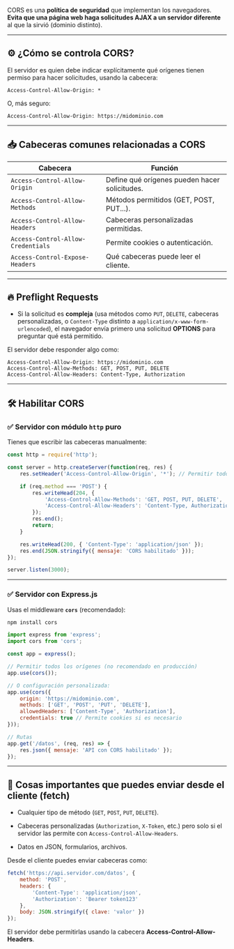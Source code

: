 CORS es una **política de seguridad** que implementan los navegadores. **Evita que una página web haga solicitudes AJAX a un servidor diferente** al que la sirvió (dominio distinto).

---

## ⚙️ ¿Cómo se controla CORS?

El servidor es quien debe indicar explícitamente qué orígenes tienen permiso para hacer solicitudes, usando la cabecera:

```http
Access-Control-Allow-Origin: *
```

O, más seguro:

```http
Access-Control-Allow-Origin: https://midominio.com
```

---

## 📥 Cabeceras comunes relacionadas a CORS

| Cabecera                           | Función                                       |
| ---------------------------------- | --------------------------------------------- |
| `Access-Control-Allow-Origin`      | Define qué orígenes pueden hacer solicitudes. |
| `Access-Control-Allow-Methods`     | Métodos permitidos (GET, POST, PUT...).       |
| `Access-Control-Allow-Headers`     | Cabeceras personalizadas permitidas.          |
| `Access-Control-Allow-Credentials` | Permite cookies o autenticación.              |
| `Access-Control-Expose-Headers`    | Qué cabeceras puede leer el cliente.          |

---

## 🔥 Preflight Requests

- Si la solicitud es **compleja** (usa métodos como `PUT`, `DELETE`, cabeceras personalizadas, o `Content-Type` distinto a `application/x-www-form-urlencoded`), el navegador envía primero una solicitud **OPTIONS** para preguntar qué está permitido.
    

El servidor debe responder algo como:

```http
Access-Control-Allow-Origin: https://midominio.com
Access-Control-Allow-Methods: GET, POST, PUT, DELETE
Access-Control-Allow-Headers: Content-Type, Authorization
```

---

## 🛠️ Habilitar CORS

### ✅ Servidor con módulo `http` puro

Tienes que escribir las cabeceras manualmente:

```js
const http = require('http');

const server = http.createServer(function(req, res) {
    res.setHeader('Access-Control-Allow-Origin', '*'); // Permitir todos los orígenes

    if (req.method === 'POST') {
        res.writeHead(204, {
            'Access-Control-Allow-Methods': 'GET, POST, PUT, DELETE',
            'Access-Control-Allow-Headers': 'Content-Type, Authorization'
        });
        res.end();
        return;
    }

    res.writeHead(200, { 'Content-Type': 'application/json' });
    res.end(JSON.stringify({ mensaje: 'CORS habilitado' }));
});

server.listen(3000);
```

---

### ✅ Servidor con Express.js

Usas el middleware **`cors`** (recomendado):

```bash
npm install cors
```

```js
import express from 'express';
import cors from 'cors';

const app = express();

// Permitir todos los orígenes (no recomendado en producción)
app.use(cors());

// O configuración personalizada:
app.use(cors({
    origin: 'https://midominio.com',
    methods: ['GET', 'POST', 'PUT', 'DELETE'],
    allowedHeaders: ['Content-Type', 'Authorization'],
    credentials: true // Permite cookies si es necesario
}));

// Rutas
app.get('/datos', (req, res) => {
    res.json({ mensaje: 'API con CORS habilitado' });
});
```

---

## 🎯 Cosas importantes que puedes enviar desde el cliente (fetch)

- Cualquier tipo de método (`GET`, `POST`, `PUT`, `DELETE`).
    
- Cabeceras personalizadas (`Authorization`, `X-Token`, etc.) pero solo si el servidor las permite con `Access-Control-Allow-Headers`.
    
- Datos en JSON, formularios, archivos.
    

Desde el cliente puedes enviar cabeceras como:

```js
fetch('https://api.servidor.com/datos', {
    method: 'POST',
    headers: {
        'Content-Type': 'application/json',
        'Authorization': 'Bearer token123'
    },
    body: JSON.stringify({ clave: 'valor' })
});
```

El servidor debe permitirlas usando la cabecera **Access-Control-Allow-Headers**.
